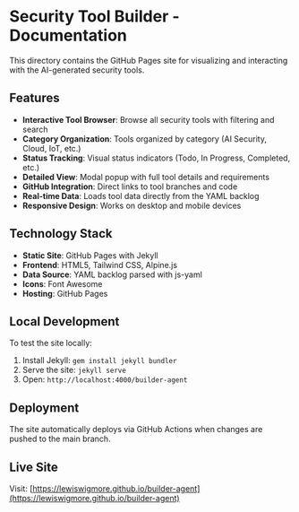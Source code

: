 # Security Tool Builder - Documentation

This directory contains the GitHub Pages site for visualizing and interacting with the AI-generated security tools.

## Features

- **Interactive Tool Browser**: Browse all security tools with filtering and search
- **Category Organization**: Tools organized by category (AI Security, Cloud, IoT, etc.)
- **Status Tracking**: Visual status indicators (Todo, In Progress, Completed, etc.)
- **Detailed View**: Modal popup with full tool details and requirements
- **GitHub Integration**: Direct links to tool branches and code
- **Real-time Data**: Loads tool data directly from the YAML backlog
- **Responsive Design**: Works on desktop and mobile devices

## Technology Stack

- **Static Site**: GitHub Pages with Jekyll
- **Frontend**: HTML5, Tailwind CSS, Alpine.js
- **Data Source**: YAML backlog parsed with js-yaml
- **Icons**: Font Awesome
- **Hosting**: GitHub Pages

## Local Development

To test the site locally:

1. Install Jekyll: `gem install jekyll bundler`
2. Serve the site: `jekyll serve`
3. Open: `http://localhost:4000/builder-agent`

## Deployment

The site automatically deploys via GitHub Actions when changes are pushed to the main branch.

## Live Site

Visit: [https://lewiswigmore.github.io/builder-agent](https://lewiswigmore.github.io/builder-agent)